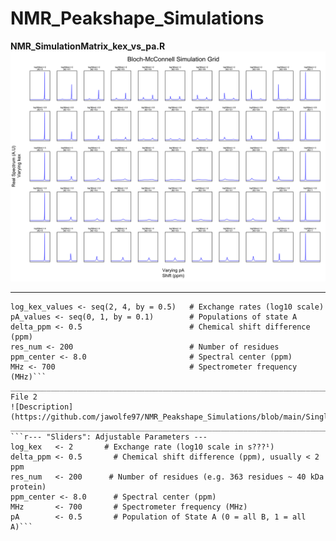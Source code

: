 # NMR_Peakshape_Simulations
**NMR_SimulationMatrix_kex_vs_pa.R**
![Description](https://github.com/jawolfe97/NMR_Peakshape_Simulations/blob/main/pA%20vs%20kex.svg)
 ___________________________________________________________________________
```r--- Adjustable Parameters ---
log_kex_values <- seq(2, 4, by = 0.5)   # Exchange rates (log10 scale)
pA_values <- seq(0, 1, by = 0.1)        # Populations of state A
delta_ppm <- 0.5                        # Chemical shift difference (ppm)
res_num <- 200                          # Number of residues
ppm_center <- 8.0                       # Spectral center (ppm)
MHz <- 700                              # Spectrometer frequency (MHz)```
___________________________________________________________________________
File 2
![Description](https://github.com/jawolfe97/NMR_Peakshape_Simulations/blob/main/Single_Simulation.svg)
___________________________________________________________________________ 
```r--- "Sliders": Adjustable Parameters ---
log_kex   <- 2       # Exchange rate (log10 scale in s???¹)
delta_ppm <- 0.5       # Chemical shift difference (ppm), usually < 2 ppm
res_num   <- 200      # Number of residues (e.g. 363 residues ~ 40 kDa protein)
ppm_center <- 8.0      # Spectral center (ppm)
MHz       <- 700       # Spectrometer frequency (MHz)
pA        <- 0.5       # Population of State A (0 = all B, 1 = all A)```
